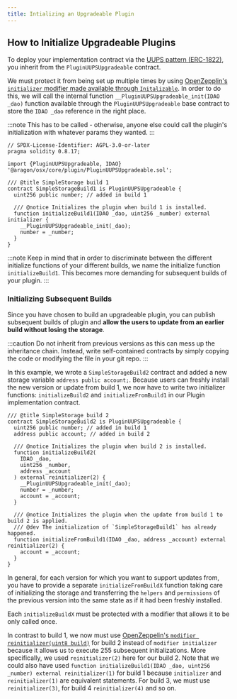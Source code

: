 ```yaml
---
title: Intializing an Upgradeable Plugin
---
```


## How to Initialize Upgradeable Plugins

To deploy your implementation contract via the [UUPS pattern (ERC-1822)](https://eips.ethereum.org/EIPS/eip-1822), you inherit from the `PluginUUPSUpgradeable` contract.

We must protect it from being set up multiple times by using [OpenZepplin's `initializer` modifier made available through `Initalizable`](https://docs.openzeppelin.com/contracts/4.x/api/proxy#Initializable). In order to do this, we will call the internal function `__PluginUUPSUpgradeable_init(IDAO _dao)` function available through the `PluginUUPSUpgradeable` base contract to store the `IDAO _dao` reference in the right place.

:::note
This has to be called - otherwise, anyone else could call the plugin's initialization with whatever params they wanted.
:::

```solidity
// SPDX-License-Identifier: AGPL-3.0-or-later
pragma solidity 0.8.17;

import {PluginUUPSUpgradeable, IDAO} '@aragon/osx/core/plugin/PluginUUPSUpgradeable.sol';

/// @title SimpleStorage build 1
contract SimpleStorageBuild1 is PluginUUPSUpgradeable {
  uint256 public number; // added in build 1

  /// @notice Initializes the plugin when build 1 is installed.
  function initializeBuild1(IDAO _dao, uint256 _number) external initializer {
    __PluginUUPSUpgradeable_init(_dao);
    number = _number;
  }
}
```

:::note
Keep in mind that in order to discriminate between the different initialize functions of your different builds, we name the initialize function `initializeBuild1`. This becomes more demanding for subsequent builds of your plugin.
:::

### Initializing Subsequent Builds

Since you have chosen to build an upgradeable plugin, you can publish subsequent builds of plugin and **allow the users to update from an earlier build without losing the storage**.

:::caution
Do not inherit from previous versions as this can mess up the inheritance chain. Instead, write self-contained contracts by simply copying the code or modifying the file in your git repo.
:::

In this example, we wrote a `SimpleStorageBuild2` contract and added a new storage variable `address public account;`. Because users can freshly install the new version or update from build 1, we now have to write two initializer functions: `initializeBuild2` and `initializeFromBuild1` in our Plugin implementation contract.

```solidity
/// @title SimpleStorage build 2
contract SimpleStorageBuild2 is PluginUUPSUpgradeable {
  uint256 public number; // added in build 1
  address public account; // added in build 2

  /// @notice Initializes the plugin when build 2 is installed.
  function initializeBuild2(
    IDAO _dao,
    uint256 _number,
    address _account
  ) external reinitializer(2) {
    __PluginUUPSUpgradeable_init(_dao);
    number = _number;
    account = _account;
  }

  /// @notice Initializes the plugin when the update from build 1 to build 2 is applied.
  /// @dev The initialization of `SimpleStorageBuild1` has already happened.
  function initializeFromBuild1(IDAO _dao, address _account) external reinitializer(2) {
    account = _account;
  }
}
```

In general, for each version for which you want to support updates from, you have to provide a separate `initializeFromBuildX` function taking care of initializing the storage and transferring the `helpers` and `permissions` of the previous version into the same state as if it had been freshly installed.

Each `initializeBuildX` must be protected with a modifier that allows it to be only called once.

In contrast to build 1, we now must use [OpenZeppelin's `modifier reinitializer(uint8 build)`](https://docs.openzeppelin.com/contracts/4.x/api/proxy#Initializable-reinitializer-uint8-) for build 2 instead of `modifier initializer` because it allows us to execute 255 subsequent initializations. More specifically, we used `reinitializer(2)` here for our build 2. Note that we could also have used `function initializeBuild1(IDAO _dao, uint256 _number) external reinitializer(1)` for build 1 because `initializer` and `reinitializer(1)` are equivalent statements. For build 3, we must use `reinitializer(3)`, for build 4 `reinitializer(4)` and so on.
